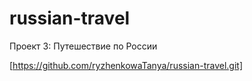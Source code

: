 # russian-travel  
Проект 3: Путешествие по России  

[https://github.com/ryzhenkowaTanya/russian-travel.git]
